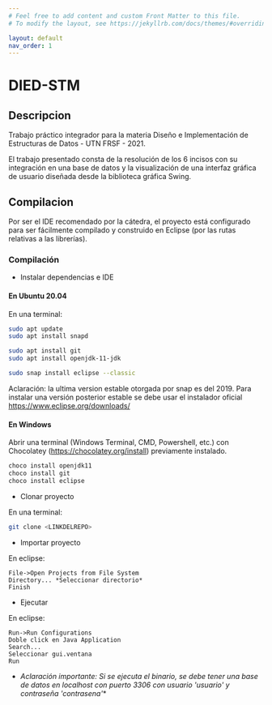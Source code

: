 ```yaml
---
# Feel free to add content and custom Front Matter to this file.
# To modify the layout, see https://jekyllrb.com/docs/themes/#overriding-theme-defaults

layout: default
nav_order: 1
---
```


# DIED-STM

## Descripcion

Trabajo práctico integrador para la materia Diseño e Implementación de Estructuras de Datos - UTN FRSF - 2021.

El trabajo presentado consta de la resolución de los 6 incisos con su integración en una base de datos y la visualización de una interfaz gráfica de usuario diseñada desde la biblioteca gráfica Swing.

## Compilacion

Por ser el IDE recomendado por la cátedra, el proyecto está configurado para ser fácilmente compilado y construido en Eclipse (por las rutas relativas a las librerías).

### Compilación

* Instalar dependencias e IDE

#### En Ubuntu 20.04

En una terminal:
```sh
sudo apt update
sudo apt install snapd

sudo apt install git
sudo apt install openjdk-11-jdk

sudo snap install eclipse --classic 
```

Aclaración: la ultima version estable otorgada por snap es del 2019. Para instalar una versión posterior estable se debe usar el instalador oficial https://www.eclipse.org/downloads/

#### En Windows
Abrir una terminal (Windows Terminal, CMD, Powershell, etc.) con Chocolatey (https://chocolatey.org/install) previamente instalado.

```sh
choco install openjdk11
choco install git
choco install eclipse
```

* Clonar proyecto

En una terminal:
```sh
git clone <LINKDELREPO>
```

* Importar proyecto

En eclipse:

```
File->Open Projects from File System
Directory... *Seleccionar directorio*
Finish
```

* Ejecutar

En eclipse:

```
Run->Run Configurations
Doble click en Java Application
Search...
Seleccionar gui.ventana
Run
```

*	*Aclaración importante: Si se ejecuta el binario, se debe tener una base de datos en localhost con puerto 3306 con usuario 'usuario' y contraseña 'contrasena'**
